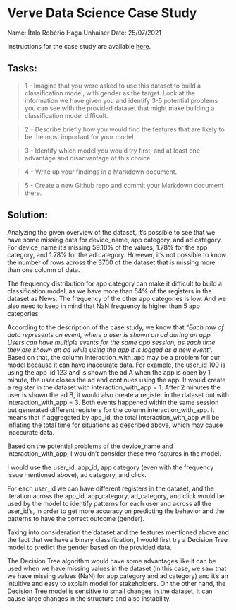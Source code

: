 # Verve Data Science Case Study #

Name: Ítalo Robério Haga Unhaiser
Date: 25/07/2021

Instructions for the case study are available [here][link1].


## Tasks:
> 1 - Imagine that you were asked to use this dataset to build a classification model, with gender as the target. Look at the information we have given you and identify 3-5 potential problems you can see with the provided dataset that might make building a classification model difficult.

> 2 - Describe briefly how you would find the features that are likely to be the most important for your model.

> 3 - Identify which model you would try first, and at least one advantage and disadvantage of this choice.

> 4 - Write up your findings in a Markdown document.

> 5 - Create a new Github repo and commit your Markdown document there.

## Solution:

Analyzing the given overview of the dataset, it’s possible to see that we have some missing data for device_name, app category, and ad category. For device_name it’s missing 59.10% of the values, 1.78% for the app category, and 1.78% for the ad category. However, it’s not possible to know the number of rows across the 3700 of the dataset that is missing more than one column of data.

The frequency distribution for app category can make it difficult to build a classification model, as we have more than 54% of the registers in the dataset as News. The frequency of the other app categories is low. And we also need to keep in mind that NaN frequency is higher than 5 app categories.

According to the description of the case study, we know that “_Each row of data represents an event, where a user is shown an ad during an app. Users can have multiple events for the same app session, as each time they are shown an ad while using the app it is logged as a new event_”. Based on that, the column interaction_with_app may be a problem for our model because it can have inaccurate data. For example, the user_id 100 is using the app_id 123 and is shown the ad A when the app is open by 1 minute, the user closes the ad and continues using the app. It would create a register in the dataset with interaction_with_app = 1. After 2 minutes the user is shown the ad B, it would also create a register in the dataset but with interaction_with_app = 3. Both events happened within the same session but generated different registers for the column interaction_with_app. It means that if aggregated by app_id, the total interaction_with_app will be inflating the total time for situations as described above, which may cause inaccurate data.

Based on the potential problems of the device_name and interaction_with_app, I wouldn’t consider these two features in the model. 

I would use the user_id, app_id, app category (even with the frequency issue mentioned above), ad category, and click.

For each user_id we can have different registers in the dataset, and the iteration across the app_id, app_category, ad_category, and click would be used by the model to identify patterns for each user and across all the user_id’s, in order to get more accuracy on predicting the behavior and the patterns to have the correct outcome (gender).

Taking into consideration the dataset and the features mentioned above and the fact that we have a binary classification, I would first try a Decision Tree model to predict the gender based on the provided data. 

The Decision Tree algorithm would have some advantages like it can be used when we have missing values in the dataset (in this case, we saw that we have missing values (NaN) for app category and ad category) and it’s an intuitive and easy to explain model for stakeholders. On the other hand, the Decision Tree model is sensitive to small changes in the dataset, it can cause large changes in the structure and also instability.



[link1]: <https://gist.github.com/t-redactyl/90837921265451bf519ce81d96b62462>
